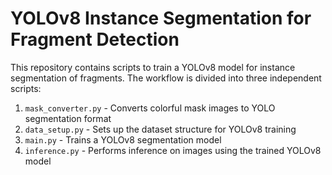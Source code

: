 # YOLOv8 Instance Segmentation for Fragment Detection

This repository contains scripts to train a YOLOv8 model for instance segmentation of fragments. The workflow is divided into three independent scripts:

1. `mask_converter.py` - Converts colorful mask images to YOLO segmentation format
2. `data_setup.py` - Sets up the dataset structure for YOLOv8 training
3. `main.py` - Trains a YOLOv8 segmentation model
4. `inference.py` - Performs inference on images using the trained YOLOv8 model

